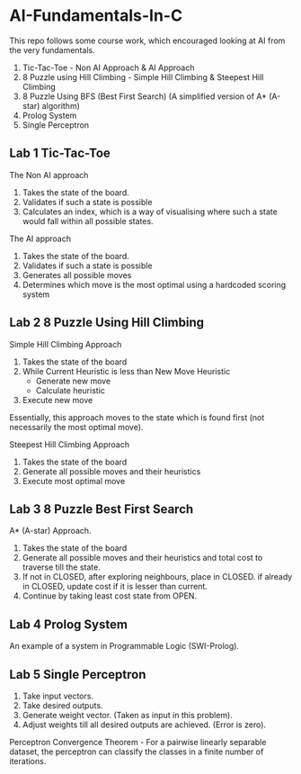 # AI-Fundamentals-In-C
This repo follows some course work, which encouraged looking at AI from the very fundamentals.

1. Tic-Tac-Toe - Non AI Approach & AI Approach
2. 8 Puzzle using Hill Climbing - Simple Hill Climbing & Steepest Hill Climbing
3. 8 Puzzle Using BFS (Best First Search) (A simplified version of A* (A-star) algorithm)
4. Prolog System
5. Single Perceptron

## Lab 1 Tic-Tac-Toe
The Non AI approach 
1. Takes the state of the board.
2. Validates if such a state is possible
3. Calculates an index, which is a way of visualising where such a state would fall within all possible states.

The AI approach
1. Takes the state of the board.
2. Validates if such a state is possible
3. Generates all possible moves
4. Determines which move is the most optimal using a hardcoded scoring system

## Lab 2 8 Puzzle Using Hill Climbing

Simple Hill Climbing Approach
1. Takes the state of the board
2. While Current Heuristic is less than New Move Heuristic
    - Generate new move
    - Calculate heuristic
3. Execute new move

Essentially, this approach moves to the state which is found first (not necessarily the most optimal move).

Steepest Hill Climbing Approach
1. Takes the state of the board
2. Generate all possible moves and their heuristics
3. Execute most optimal move

## Lab 3 8 Puzzle Best First Search

A* (A-star) Approach.
1. Takes the state of the board
2. Generate all possible moves and their heuristics and total cost to traverse till the state.
3. If not in CLOSED, after exploring neighbours, place in CLOSED. if already in CLOSED, update cost if it is lesser than current.
4. Continue by taking least cost state from OPEN.

## Lab 4 Prolog System

An example of a system in Programmable Logic (SWI-Prolog).

## Lab 5 Single Perceptron


1. Take input vectors.
2. Take desired outputs.
3. Generate weight vector. (Taken as input in this problem).
4. Adjust weights till all desired outputs are achieved. (Error is zero).


Perceptron Convergence Theorem - For a pairwise linearly separable dataset, the perceptron can classify the classes in a finite number of iterations.